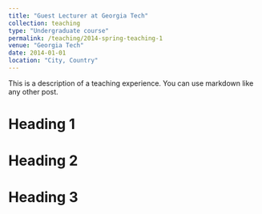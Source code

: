 ```yaml
---
title: "Guest Lecturer at Georgia Tech"
collection: teaching
type: "Undergraduate course"
permalink: /teaching/2014-spring-teaching-1
venue: "Georgia Tech"
date: 2014-01-01
location: "City, Country"
---
```


This is a description of a teaching experience. You can use markdown like any other post.

Heading 1
======

Heading 2
======

Heading 3
======
